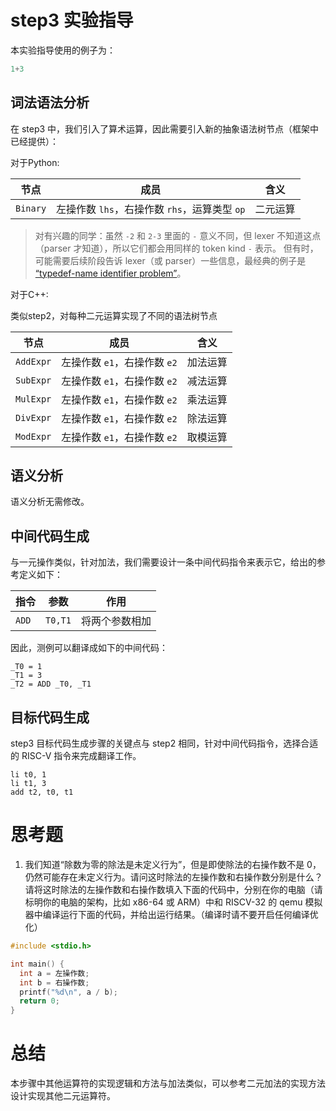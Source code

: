 # step3 实验指导

本实验指导使用的例子为：

```C
1+3
```

## 词法语法分析
在 step3 中，我们引入了算术运算，因此需要引入新的抽象语法树节点（框架中已经提供）：

对于Python:

| 节点 | 成员 | 含义 |
| --- | --- | --- |
| `Binary` | 左操作数 `lhs`，右操作数 `rhs`，运算类型 `op` | 二元运算 |

> 对有兴趣的同学：虽然 `-2` 和 `2-3` 里面的 `-` 意义不同，但 lexer 不知道这点（parser 才知道），所以它们都会用同样的 token kind `-` 表示。
> 但有时，可能需要后续阶段告诉 lexer（或 parser）一些信息，最经典的例子是 [“typedef-name identifier problem”](https://en.wikipedia.org/wiki/Lexer_hack)。

对于C++:

类似step2，对每种二元运算实现了不同的语法树节点

| 节点 | 成员 | 含义 |
| --- | --- | --- |
| `AddExpr` | 左操作数 `e1`，右操作数 `e2` | 加法运算 |
| `SubExpr` | 左操作数 `e1`，右操作数 `e2` | 减法运算 |
| `MulExpr` | 左操作数 `e1`，右操作数 `e2` | 乘法运算 |
| `DivExpr` | 左操作数 `e1`，右操作数 `e2` | 除法运算 |
| `ModExpr` | 左操作数 `e1`，右操作数 `e2` | 取模运算 |

## 语义分析

语义分析无需修改。

## 中间代码生成
与一元操作类似，针对加法，我们需要设计一条中间代码指令来表示它，给出的参考定义如下：

| 指令  | 参数    | 作用           |
| ----- | ------- | -------------- |
| `ADD` | `T0,T1` | 将两个参数相加 |

因此，测例可以翻译成如下的中间代码：

```assembly
_T0 = 1
_T1 = 3
_T2 = ADD _T0, _T1
```

## 目标代码生成

step3 目标代码生成步骤的关键点与 step2 相同，针对中间代码指令，选择合适的 RISC-V 指令来完成翻译工作。

```assembly
li t0, 1
li t1, 3
add t2, t0, t1
```

# 思考题

1. 我们知道“除数为零的除法是未定义行为”，但是即使除法的右操作数不是 0，仍然可能存在未定义行为。请问这时除法的左操作数和右操作数分别是什么？请将这时除法的左操作数和右操作数填入下面的代码中，分别在你的电脑（请标明你的电脑的架构，比如 x86-64 或 ARM）中和 RISCV-32 的 qemu 模拟器中编译运行下面的代码，并给出运行结果。（编译时请不要开启任何编译优化）

```c
#include <stdio.h>

int main() {
  int a = 左操作数;
  int b = 右操作数;
  printf("%d\n", a / b);
  return 0;
}
```

# 总结
本步骤中其他运算符的实现逻辑和方法与加法类似，可以参考二元加法的实现方法设计实现其他二元运算符。
